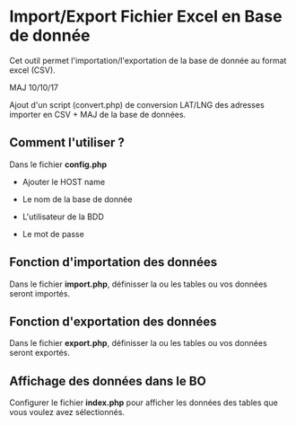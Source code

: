 Import/Export Fichier Excel en Base de donnée
========================

Cet outil permet l'importation/l'exportation de la base de donnée au format excel (CSV).

MAJ 10/10/17

Ajout d'un script (convert.php) de conversion LAT/LNG des adresses importer en CSV + MAJ de la base de données.

Comment l'utiliser ?
--------------

Dans le fichier <strong>config.php</strong>

  * Ajouter le HOST name
  
  * Le nom de la base de donnée

  * L'utilisateur de la BDD

  * Le mot de passe
  
Fonction d'importation des données
--------------

Dans le fichier <strong>import.php</strong>, définisser la ou les tables ou vos données seront importés.

Fonction d'exportation des données
--------------

Dans le fichier <strong>export.php</strong>, définisser la ou les tables ou vos données seront exportés.

Affichage des données dans le BO
--------------

Configurer le fichier <strong>index.php</strong> pour afficher les données des tables que vous voulez avez sélectionnés.